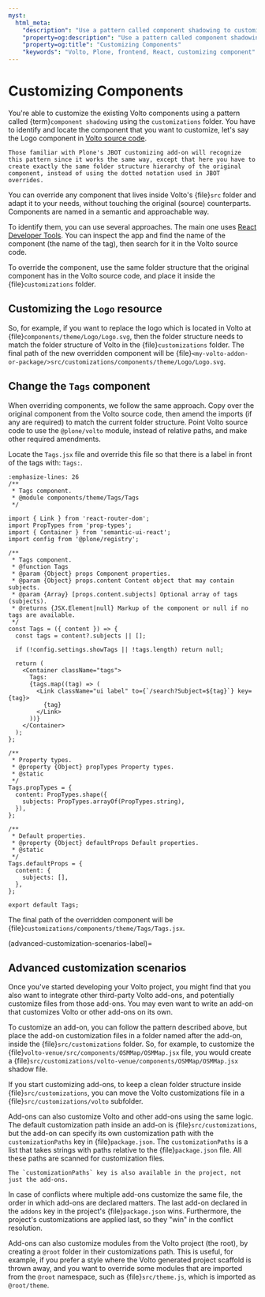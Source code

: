 ```yaml
---
myst:
  html_meta:
    "description": "Use a pattern called component shadowing to customize Volto components."
    "property=og:description": "Use a pattern called component shadowing to customize Volto components."
    "property=og:title": "Customizing Components"
    "keywords": "Volto, Plone, frontend, React, customizing component"
---
```


# Customizing Components

You're able to customize the existing Volto components using a pattern called {term}`component shadowing` using the `customizations` folder.
You have to identify and locate the component that you want to customize, let's say the Logo component in [Volto source
code](https://github.com/plone/volto/tree/main/packages/volto/src).

```{tip}
Those familiar with Plone's JBOT customizing add-on will recognize this pattern since it works the same way, except that here you have to create exactly the same folder structure hierarchy of the original component, instead of using the dotted notation used in JBOT overrides.
```

You can override any component that lives inside Volto's {file}`src` folder and adapt it to your needs, without touching the original (source) counterparts.
Components are named in a semantic and approachable way.

To identify them, you can use several approaches.
The main one uses [React Developer Tools](https://chromewebstore.google.com/detail/react-developer-tools/fmkadmapgofadopljbjfkapdkoienihi).
You can inspect the app and find the name of the component (the name of the tag), then search for it in the Volto source code.

To override the component, use the same folder structure that the original component has in the Volto source code, and place it inside the {file}`customizations` folder.

## Customizing the `Logo` resource

So, for example, if you want to replace the logo which is located in Volto at {file}`components/theme/Logo/Logo.svg`, then the folder structure needs to match the folder structure of Volto in the {file}`customizations` folder.
The final path of the new overridden component will be {file}`<my-volto-addon-or-package/>src/customizations/components/theme/Logo/Logo.svg`.

## Change the `Tags` component

When overriding components, we follow the same approach.
Copy over the original component from the Volto source code, then amend the imports (if any are required) to match the current folder structure.
Point Volto source code to use the `@plone/volto` module, instead of relative paths, and make other required amendments.

Locate the `Tags.jsx` file and override this file so that there is a label in front of the tags with: `Tags:`.

```{code-block} jsx
:emphasize-lines: 26
/**
 * Tags component.
 * @module components/theme/Tags/Tags
 */

import { Link } from 'react-router-dom';
import PropTypes from 'prop-types';
import { Container } from 'semantic-ui-react';
import config from '@plone/registry';

/**
 * Tags component.
 * @function Tags
 * @param {Object} props Component properties.
 * @param {Object} props.content Content object that may contain subjects.
 * @param {Array} [props.content.subjects] Optional array of tags (subjects).
 * @returns {JSX.Element|null} Markup of the component or null if no tags are available.
 */
const Tags = ({ content }) => {
  const tags = content?.subjects || [];

  if (!config.settings.showTags || !tags.length) return null;

  return (
    <Container className="tags">
      Tags:
      {tags.map((tag) => (
        <Link className="ui label" to={`/search?Subject=${tag}`} key={tag}>
          {tag}
        </Link>
      ))}
    </Container>
  );
};

/**
 * Property types.
 * @property {Object} propTypes Property types.
 * @static
 */
Tags.propTypes = {
  content: PropTypes.shape({
    subjects: PropTypes.arrayOf(PropTypes.string),
  }),
};

/**
 * Default properties.
 * @property {Object} defaultProps Default properties.
 * @static
 */
Tags.defaultProps = {
  content: {
    subjects: [],
  },
};

export default Tags;
```

The final path of the overridden component will be {file}`customizations/components/theme/Tags/Tags.jsx`.

(advanced-customization-scenarios-label)=

## Advanced customization scenarios

Once you've started developing your Volto project, you might find that you also want to integrate other third-party Volto add-ons, and potentially customize files from those add-ons.
You may even want to write an add-on that customizes Volto or other add-ons on its own.

To customize an add-on, you can follow the pattern described above, but place the add-on customization files in a folder named after the add-on, inside the {file}`src/customizations` folder.
So, for example, to customize the {file}`volto-venue/src/components/OSMMap/OSMMap.jsx` file, you would create a {file}`src/customizations/volto-venue/components/OSMMap/OSMMap.jsx` shadow file.

If you start customizing add-ons, to keep a clean folder structure inside {file}`src/customizations`, you can move the Volto customizations file in a {file}`src/customizations/volto` subfolder.

Add-ons can also customize Volto and other add-ons using the same logic.
The default customization path inside an add-on is {file}`src/customizations`, but the add-on can specify its own customization path with the `customizationPaths` key in {file}`package.json`.
The `customizationPaths` is a list that takes strings with paths relative to the {file}`package.json` file.
All these paths are scanned for customization files.

```{tip}
The `customizationPaths` key is also available in the project, not just the add-ons.
```

In case of conflicts where multiple add-ons customize the same file, the order in which add-ons are declared matters.
The last add-on declared in the `addons` key in the project's {file}`package.json` wins.
Furthermore, the project's customizations are applied last, so they "win" in the conflict resolution.

Add-ons can also customize modules from the Volto project (the root), by creating a `@root` folder in their customizations path.
This is useful, for example, if you prefer a style where the Volto generated project scaffold is thrown away, and you want to override some modules that are imported from the `@root` namespace, such as {file}`src/theme.js`, which is imported as `@root/theme`.
